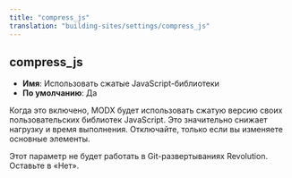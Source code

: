 ```yaml
---
title: "compress_js"
translation: "building-sites/settings/compress_js"
---
```


## compress_js

-   **Имя**: Использовать сжатые JavaScript-библиотеки
-   **По умолчанию**: Да

Когда это включено, MODX будет использовать сжатую версию своих пользовательских библиотек JavaScript. Это значительно снижает нагрузку и время выполнения. Отключайте, только если вы изменяете основные элементы.

Этот параметр не будет работать в Git-развертываниях Revolution. Оставьте в «Нет».
